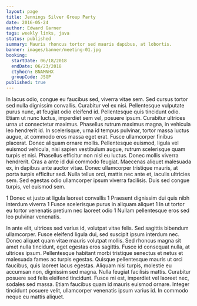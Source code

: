 ```yaml
---
layout: page
title: Jennings Silver Group Party
date: 2016-05-24
author: Edward Garner
tags: weekly links, java
status: published
summary: Mauris rhoncus tortor sed mauris dapibus, at lobortis.
banner: images/banner/meeting-01.jpg
booking:
  startDate: 06/18/2018
  endDate: 06/23/2018
  ctyhocn: BNAMNHX
  groupCode: JSGP
published: true
---
```

In lacus odio, congue eu faucibus sed, viverra vitae sem. Sed cursus tortor sed nulla dignissim convallis. Curabitur vel ex nisi. Pellentesque vulputate purus nunc, at feugiat odio eleifend id. Pellentesque quis tincidunt odio. Etiam ut nunc luctus, imperdiet sem vel, posuere ipsum. Curabitur ultrices urna ut consectetur maximus. Phasellus rutrum maximus magna, in vehicula leo hendrerit id.
In scelerisque, urna id tempus pulvinar, tortor massa luctus augue, at commodo eros massa eget erat. Fusce ullamcorper finibus placerat. Donec aliquam ornare mollis. Pellentesque euismod, ligula vel euismod vehicula, nisi sapien vestibulum augue, rutrum scelerisque quam turpis et nisi. Phasellus efficitur non nisl eu luctus. Donec mollis viverra hendrerit. Cras a ante id dui commodo feugiat. Maecenas aliquet malesuada ex, in dapibus ante auctor vitae. Donec ullamcorper tristique mauris, at porta turpis efficitur sed. Nulla tellus orci, mattis nec ante et, iaculis ultricies sem. Sed egestas odio ullamcorper ipsum viverra facilisis. Duis sed congue turpis, vel euismod sem.

1 Donec et justo at ligula laoreet convallis
1 Praesent dignissim dui quis nibh interdum viverra
1 Fusce scelerisque purus in aliquam aliquet
1 In ut tortor eu tortor venenatis pretium nec laoreet odio
1 Nullam pellentesque eros sed leo pulvinar venenatis.

In ante elit, ultrices sed varius id, volutpat vitae felis. Sed sagittis bibendum ullamcorper. Fusce eleifend ligula dui, sed suscipit ipsum interdum nec. Donec aliquet quam vitae mauris volutpat mollis. Sed rhoncus magna sit amet nulla tincidunt, eget egestas eros sagittis. Fusce id consequat nulla, at ultrices ipsum. Pellentesque habitant morbi tristique senectus et netus et malesuada fames ac turpis egestas. Quisque pellentesque mauris ut orci faucibus, quis laoreet lacus egestas.
Aliquam nisi turpis, molestie eu accumsan non, dignissim sed magna. Nulla feugiat facilisis mattis. Curabitur posuere sed felis eleifend tincidunt. Fusce mi est, imperdiet vel laoreet nec, sodales sed massa. Etiam faucibus quam id mauris euismod ornare. Integer tincidunt posuere velit, ullamcorper venenatis ipsum varius id. In commodo neque eu mattis aliquet.
